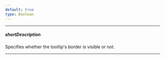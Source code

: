 ```yaml
---
default: true
type: Boolean
---
```

---
##### shortDescription
Specifies whether the tooltip's border is visible or not.

---
